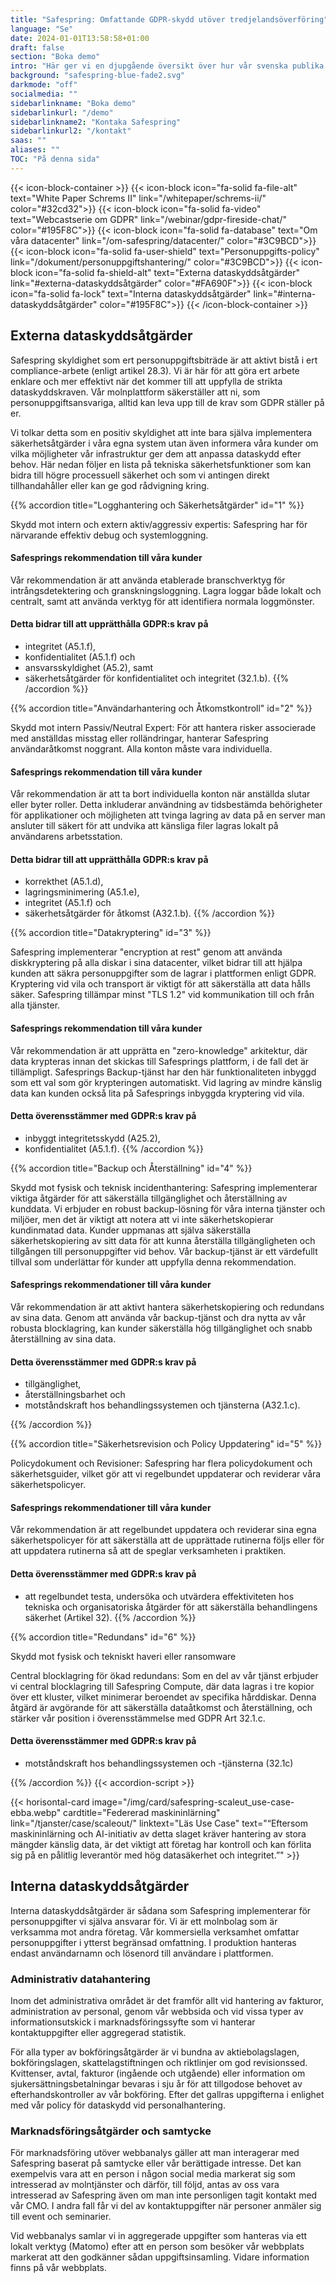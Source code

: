 ```yaml
---
title: "Safespring: Omfattande GDPR-skydd utöver tredjelands­överföring"
language: "Se"
date: 2024-01-01T13:58:58+01:00
draft: false
section: "Boka demo"
intro: "Här ger vi en djupgående översikt över hur vår svenska publika molnplattform inte bara uppfyller de stränga kraven i GDPR, men också går ett steg längre för att säkerställa ditt företags dataskydd. Med Safespring får du inte bara en lösning som skyddar mot dataöverföring till tredjeland, utan en omfattande strategi som täcker fler aspekter av dataskydd och säkerhet. "
background: "safespring-blue-fade2.svg"
darkmode: "off"
socialmedia: ""
sidebarlinkname: "Boka demo"
sidebarlinkurl: "/demo"
sidebarlinkname2: "Kontaka Safespring"
sidebarlinkurl2: "/kontakt"
saas: ""
aliases: ""
TOC: "På denna sida"
---
```


{{< icon-block-container >}}
    {{< icon-block icon="fa-solid fa-file-alt" text="White Paper Schrems II" link="/whitepaper/schrems-ii/" color="#32cd32">}}
    {{< icon-block icon="fa-solid fa-video" text="Webcastserie om GDPR" link="/webinar/gdpr-fireside-chat/" color="#195F8C">}}
    {{< icon-block icon="fa-solid fa-database" text="Om våra datacenter" link="/om-safespring/datacenter/" color="#3C9BCD">}}
    {{< icon-block icon="fa-solid fa-user-shield" text="Personuppgifts-policy" link="/dokument/personuppgiftshantering/" color="#3C9BCD">}}
    {{< icon-block icon="fa-solid fa-shield-alt" text="Externa dataskydds­åtgärder" link="#externa-dataskyddsåtgärder" color="#FA690F">}}
    {{< icon-block icon="fa-solid fa-lock" text="Interna dataskydds­åtgärder" link="#interna-dataskyddsåtgärder" color="#195F8C">}}
{{< /icon-block-container >}}



## Externa dataskyddsåtgärder

Safespring skyldighet som ert personuppgiftsbiträde är att aktivt bistå i ert compliance-arbete (enligt artikel 28.3). Vi är här för att göra ert arbete enklare och mer effektivt när det kommer till att uppfylla de strikta dataskyddskraven. Vår molnplattform säkerställer att ni, som personuppgiftsansvariga, alltid kan leva upp till de krav som GDPR ställer på er.

Vi tolkar detta som en positiv skyldighet att inte bara själva implementera säkerhetsåtgärder i våra egna system utan även informera våra kunder om vilka möjligheter vår infrastruktur ger dem att anpassa dataskydd efter behov. Här nedan följer en lista på tekniska säkerhetsfunktioner som kan bidra till högre processuell säkerhet och som vi antingen direkt tillhandahåller eller kan ge god rådvigning kring.





{{% accordion title="Logghantering och Säkerhetsåtgärder" id="1" %}}

Skydd mot intern och extern aktiv/aggressiv expertis: Safespring har för närvarande effektiv debug och systemloggning.  

#### Safesprings rekommendation till våra kunder 
Vår rekommendation är att använda etablerade branschverktyg för intrångsdetektering och granskningsloggning. Lagra loggar både lokalt och centralt, samt att använda verktyg för att identifiera normala loggmönster.  

#### Detta bidrar till att upprätthålla GDPR:s krav på
  - integritet (A5.1.f),
  - konfidentialitet (A5.1.f) och
  - ansvarsskyldighet (A5.2), samt
  - säkerhetsåtgärder för konfidentialitet och integritet (32.1.b).
{{% /accordion %}}








{{% accordion title="Användarhantering och Åtkomstkontroll" id="2" %}}

Skydd mot intern Passiv/Neutral Expert: För att hantera risker associerade med anställdas misstag eller rolländringar, hanterar Safespring användaråtkomst noggrant. Alla konton måste vara individuella.

#### Safesprings rekommendation till våra kunder
Vår rekommendation är att  ta bort individuella konton när anställda slutar eller byter roller. Detta inkluderar användning av tidsbestämda behörigheter för applikationer och möjligheten att tvinga lagring av data på en server man ansluter till säkert för att undvika att känsliga filer lagras lokalt på användarens arbetsstation.

#### Detta bidrar till att upprätthålla GDPR:s krav på
  - korrekthet (A5.1.d),
  - lagringsminimering (A5.1.e),
  - integritet (A5.1.f) och
  - säkerhetsåtgärder för åtkomst (A32.1.b).
{{% /accordion %}}







{{% accordion title="Datakryptering" id="3" %}}

Safespring implementerar "encryption at rest" genom att använda diskkryptering på alla diskar i sina datacenter, vilket bidrar till att hjälpa kunden att säkra personuppgifter som de lagrar i plattformen enligt GDPR. Kryptering vid vila och transport är viktigt för att säkerställa att data hålls säker. Safespring tillämpar minst "TLS 1.2" vid kommunikation till och från alla tjänster.

#### Safesprings rekommendation till våra kunder 
Vår rekommendation är att upprätta en "zero-knowledge" arkitektur, där data krypteras innan det skickas till Safesprings plattform, i de fall det är tillämpligt. Safesprings Backup-tjänst har den här funktionaliteten inbyggd som ett val som gör krypteringen automatiskt. Vid lagring av mindre känslig data kan kunden också lita på Safesprings inbyggda kryptering vid vila.

#### Detta överensstämmer med GDPR:s krav på
  - inbyggt integritetsskydd (A25.2),
  - konfidentialitet (A5.1.f).
{{% /accordion %}}







{{% accordion title="Backup och Återställning" id="4" %}}

Skydd mot fysisk och teknisk incidenthantering: Safespring implementerar viktiga åtgärder för att säkerställa tillgänglighet och återställning av kunddata. Vi erbjuder en robust backup-lösning för våra interna tjänster och miljöer, men det är viktigt att notera att vi inte säkerhetskopierar kundinmatad data. Kunder uppmanas att själva säkerställa säkerhetskopiering av sitt data för att kunna återställa tillgängligheten och tillgången till personuppgifter vid behov. Vår backup-tjänst är ett värdefullt tillval som underlättar för kunder att uppfylla denna rekommendation.

#### Safesprings rekommendationer till våra kunder 
Vår rekommendation är att aktivt hantera säkerhetskopiering och redundans av sina data. Genom att använda vår backup-tjänst och dra nytta av vår robusta blocklagring, kan kunder säkerställa hög tillgänglighet och snabb återställning av sina data.

#### Detta överensstämmer med GDPR:s krav på
  - tillgänglighet, 
  - återställningsbarhet och 
  - motståndskraft hos behandlingssystemen och tjänsterna (A32.1.c).

{{% /accordion %}}







{{% accordion title="Säkerhetsrevision och Policy Uppdatering" id="5" %}}

Policydokument och Revisioner: Safespring har flera policydokument och säkerhetsguider, vilket gör  att vi regelbundet uppdaterar och reviderar våra säkerhetspolicyer.

#### Safesprings rekommendationer till våra kunder 
Vår rekommendation är att regelbundet uppdatera och reviderar sina egna säkerhetspolicyer för att säkerställa att de upprättade rutinerna följs eller för att uppdatera rutinerna så att de speglar verksamheten i praktiken.

#### Detta överensstämmer med GDPR:s krav på
  - att regelbundet testa, undersöka och utvärdera effektiviteten hos tekniska och organisatoriska åtgärder för att säkerställa behandlingens säkerhet (Artikel 32).
{{% /accordion %}}







{{% accordion title="Redundans" id="6" %}}

Skydd mot fysisk och tekniskt haveri eller ransomware

Central blocklagring för ökad redundans: Som en del av vår tjänst erbjuder vi central blocklagring till Safespring Compute, där data lagras i tre kopior över ett kluster, vilket minimerar beroendet av specifika hårddiskar. Denna åtgärd är avgörande för att säkerställa dataåtkomst och återställning, och stärker vår position i överensstämmelse med GDPR Art 32.1.c.

#### Detta överensstämmer med GDPR:s krav på
  - motståndskraft hos behandlingssystemen och -tjänsterna (32.1c)

{{% /accordion %}}
{{< accordion-script >}}





{{< horisontal-card image="/img/card/safespring-scaleut_use-case-ebba.webp" cardtitle="Federerad maskininlärning" link="/tjanster/case/scaleout/" linktext="Läs Use Case" text="“Eftersom maskininlärning och AI-initiativ av detta slaget kräver hantering av stora mängder känslig data, är det viktigt att företag har kontroll och kan förlita sig på en pålitlig leverantör med hög datasäkerhet och integritet.”" >}}





## Interna dataskyddsåtgärder

Interna dataskyddsåtgärder är sådana som Safespring implementerar för personuppgifter vi själva ansvarar för. Vi är ett molnbolag som är verksamma mot andra företag. Vår kommersiella verksamhet omfattar personuppgifter i ytterst begränsad omfattning. I produktion hanteras endast användarnamn och lösenord till användare i plattformen.

### Administrativ datahantering

Inom det administrativa området är det framför allt vid hantering av fakturor, administration av personal, genom vår webbsida och vid vissa typer av informationsutskick i marknadsföringssyfte som vi hanterar kontaktuppgifter eller aggregerad statistik.

För alla typer av bokföringsåtgärder är vi bundna av aktiebolagslagen, bokföringslagen, skattelagstiftningen och riktlinjer om god revisionssed. Kvittenser, avtal, fakturor (ingående och utgående) eller information om sjukersättningsbetalningar bevaras i sju år för att tillgodose behovet av efterhandskontroller av vår bokföring. Efter det gallras uppgifterna i enlighet med vår policy för dataskydd vid personalhantering.

### Marknadsföringsåtgärder och samtycke

För marknadsföring utöver webbanalys gäller att man interagerar med Safespring baserat på samtycke eller vår berättigade intresse. Det kan exempelvis vara att en person i någon social media markerat sig som intresserad av molntjänster och därför, till följd, antas av oss vara intresserad av Safespring även om man inte personligen tagit kontakt med vår CMO. I andra fall får vi del av kontaktuppgifter när personer anmäler sig till event och seminarier.

Vid webbanalys samlar vi in aggregerade uppgifter som hanteras via ett lokalt verktyg (Matomo) efter att en person som besöker vår webbplats markerat att den godkänner sådan uppgiftsinsamling. Vidare information finns på vår webbplats.